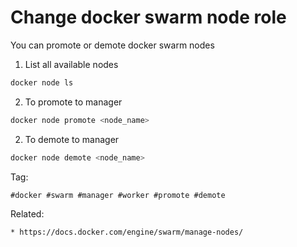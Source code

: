 # Change docker swarm node role

You can promote or demote docker swarm nodes
1. List all available nodes
```bash
docker node ls
```
2. To promote to manager
```bash
docker node promote <node_name>
```
2. To demote to manager
```bash
docker node demote <node_name>
```

Tag:
```
#docker #swarm #manager #worker #promote #demote
```

Related:
```
* https://docs.docker.com/engine/swarm/manage-nodes/
```
